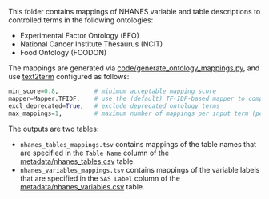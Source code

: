 This folder contains mappings of NHANES variable and table descriptions to controlled terms in the following ontologies:

- Experimental Factor Ontology (EFO)
- National Cancer Institute Thesaurus (NCIT)
- Food Ontology (FOODON)

The mappings are generated via [code/generate_ontology_mappings.py](https://github.com/ccb-hms/NHANES-metadata/blob/master/code/generate_ontology_mappings.py), and use [text2term](https://github.com/ccb-hms/ontology-mapper) configured as follows:

```python
min_score=0.8,          # minimum acceptable mapping score  
mapper=Mapper.TFIDF,    # use the (default) TF-IDF-based mapper to compare strings  
excl_deprecated=True,   # exclude deprecated ontology terms
max_mappings=1,         # maximum number of mappings per input term (per ontology)
```

The outputs are two tables:
- `nhanes_tables_mappings.tsv` contains mappings of the table names that are specified in the `Table Name` column of the [metadata/nhanes_tables.csv](https://github.com/ccb-hms/NHANES-metadata/blob/master/metadata/nhanes_tables.csv) table.
- `nhanes_variables_mappings.tsv` contains mappings of the variable labels that are specified in the `SAS Label` column of the [metadata/nhanes_variables.csv](https://github.com/ccb-hms/NHANES-metadata/blob/master/metadata/nhanes_variables.csv) table.